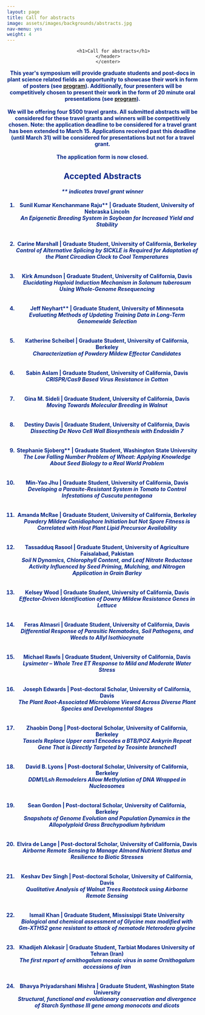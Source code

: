 ```yaml
---
layout: page
title: Call for abstracts
image: assets/images/backgrounds/abstracts.jpg
nav-menu: yes
weight: 4
---
```


<!-- Main -->
<div id="main" class="alt">

<!-- One -->
<section id="one">
	<div class="inner">
		<center>
		<header class="major">

			<h1>Call for abstracts</h1>
		</header>
		</center>

<!-- Content -->
<b style="color:#002285;">This year's symposium will provide <b>graduate students and post-docs in plant science related fields</b> an opportunity to showcase their work in form of <b>posters</b> (see <a href="/program.html">program</a>). Additionally, four presenters will be competitively chosen to present their work in the form of 20 minute <b>oral presentations</b> (see <a href="/program.html">program</a>). 
<br><br>
We will be offering <b>four $500 travel grants</b>. All submitted abstracts will be considered for these travel grants and winners will be competitively chosen. Note: the application deadline to be considered for a travel grant has been extended to <b>March 15</b>. Applications received past this deadline (until <b>March 31</b>) will be considered for presentations but not for a travel grant. 
<br><br>
The application form is now <b>closed</b>.


<center>
<h1>Accepted Abstracts</h1>
</center>

<h4><i>** indicates travel grant winner</i></h4>
<ol>
<li><b>Sunil Kumar Kenchanmane Raju**<b style="color:#002285;"> | Graduate Student, University of Nebraska Lincoln  <br> <i>
An Epigenetic Breeding System in Soybean for Increased Yield and Stability</i></b> </li> <br><br>

<li><b>Carine Marshall<b style="color:#002285;"> | Graduate Student, University of California, Berkeley  <br> <i>
Control of Alternative Splicing by SICKLE is Required for Adaptation of the Plant Circadian Clock to Cool
Temperatures</i></b> </li> <br><br>

<li><b>Kirk Amundson<b style="color:#002285;"> | Graduate Student, University of California, Davis  <br> <i>
Elucidating Haploid Induction Mechanism in Solanum tuberosum Using Whole-Genome Resequencing</i></b> </li> <br><br>

<li><b>Jeff Neyhart**<b style="color:#002285;"> | Graduate Student, University of Minnesota  <br> <i>
Evaluating Methods of Updating Training Data in Long-Term Genomewide Selection</i></b> </li> <br><br>

<li><b>Katherine Scheibel<b style="color:#002285;"> | Graduate Student, University of California, Berkeley  <br> <i>
Characterization of Powdery Mildew Effector Candidates</i></b> </li> <br><br>

<li><b>Sabin Aslam<b style="color:#002285;"> | Graduate Student, University of California, Davis  <br> <i>
CRISPR/Cas9 Based Virus Resistance in Cotton</i></b> </li> <br><br>

<li><b>Gina M. Sideli<b style="color:#002285;"> | Graduate Student, University of California, Davis  <br> <i>
Moving Towards Molecular Breeding in Walnut</i></b> </li> <br><br>

<li><b>Destiny Davis<b style="color:#002285;"> | Graduate Student, University of California, Davis  <br> <i>
Dissecting De Novo Cell Wall Biosynthesis with Endosidin 7</i></b> </li> <br><br>

<li><b>Stephanie Sjoberg**<b style="color:#002285;"> | Graduate Student, Washington State University  <br> <i>
The Low Falling Number Problem of Wheat: Applying Knowledge About Seed Biology to a
Real World Problem</i></b> </li> <br><br>

<li><b> Min-Yao Jhu<b style="color:#002285;"> | Graduate Student, University of California, Davis  <br> <i>
Developing a Parasite-Resistant System in Tomato to Control Infestations of Cuscuta pentagona</i></b> </li> <br><br>

<li><b> Amanda McRae<b style="color:#002285;"> | Graduate Student, University of California, Berkeley  <br> <i>
Powdery Mildew Conidiophore Initiation but Not Spore Fitness is Correlated with Host Plant Lipid
Precursor Availability</i></b> </li> <br><br>

<li><b> Tassadduq Rasool<b style="color:#002285;"> | Graduate Student, University of Agriculture Faisalabad, Pakistan  <br> <i>
Soil N Dynamics, Chlorophyll Content, and Leaf Nitrate Reductase Activity Influenced by Seed Priming,
Mulching, and Nitrogen Application in Grain Barley</i></b> </li> <br><br>

<li><b> Kelsey Wood<b style="color:#002285;"> | Graduate Student, University of California, Davis  <br> <i>
Effector-Driven Identification of Downy Mildew Resistance Genes in Lettuce</i></b> </li> <br><br>

<li><b> Feras Almasri<b style="color:#002285;"> | Graduate Student, University of California, Davis  <br> <i>
Differential Response of Parasitic Nematodes, Soil Pathogens, and Weeds to Allyl Isothiocynate</i></b> </li> <br><br>

<li><b> Michael Rawls<b style="color:#002285;"> | Graduate Student, University of California, Davis  <br> <i>
Lysimeter – Whole Tree ET Response to Mild and Moderate Water Stress</i></b> </li> <br><br>

<li><b> Joseph Edwards<b style="color:#002285;"> | Post-doctoral Scholar, University of California, Davis  <br> <i>
The Plant Root-Associated Microbiome Viewed Across Diverse Plant Species and Developmental Stages</i></b> </li> <br><br>

<li><b> Zhaobin Dong<b style="color:#002285;"> | Post-doctoral Scholar, University of California, Berkeley  <br> <i>
Tassels Replace Upper ears1 Encodes a BTB/POZ Ankyrin Repeat Gene That is Directly Targeted by
Teosinte branched1</i></b> </li> <br><br>

<li><b> David B. Lyons<b style="color:#002285;"> | Post-doctoral Scholar, University of California, Berkeley  <br> <i>
DDM1/Lsh Remodelers Allow Methylation of DNA Wrapped in Nucleosomes</i></b> </li> <br><br>

<li><b> Sean Gordon<b style="color:#002285;"> | Post-doctoral Scholar, University of California, Berkeley  <br> <i>
Snapshots of Genome Evolution and Population Dynamics in the Allopolyploid Grass
Brachypodium hybridum</i></b> </li> <br><br>

<li><b> Elvira de Lange<b style="color:#002285;"> | Post-doctoral Scholar, University of California, Davis  <br> <i>
Airborne Remote Sensing to Manage Almond Nutrient Status and Resilience to Biotic Stresses</i></b> </li> <br><br>

<li><b> Keshav Dev Singh<b style="color:#002285;"> | Post-doctoral Scholar, University of California, Davis  <br> <i>
Qualitative Analysis of Walnut Trees Rootstock using Airborne Remote Sensing</i></b> </li> <br><br>

<li><b> Ismail Khan<b style="color:#002285;"> | Graduate Student, Mississippi State University  <br> <i>
Biological and chemical assessment of Glycine max modified with Gm-XTH52 gene resistant to attack of nematode Heterodera glycine</i></b> </li> <br><br>

<li><b> Khadijeh Alekasir<b style="color:#002285;"> | Graduate Student, Tarbiat Modares University of Tehran (Iran)  <br> <i>
The first report of ornithogalum mosaic virus in some Ornithogalum accessions of Iran</i></b> </li> <br><br>

<li><b> Bhavya Priyadarshani Mishra<b style="color:#002285;"> | Graduate Student, Washington State University  <br> <i>
Structural, functional and evolutionary conservation and divergence of Starch Synthase III gene among monocots and dicots</i></b> </li> <br><br>

</div>
</section>

</div>
